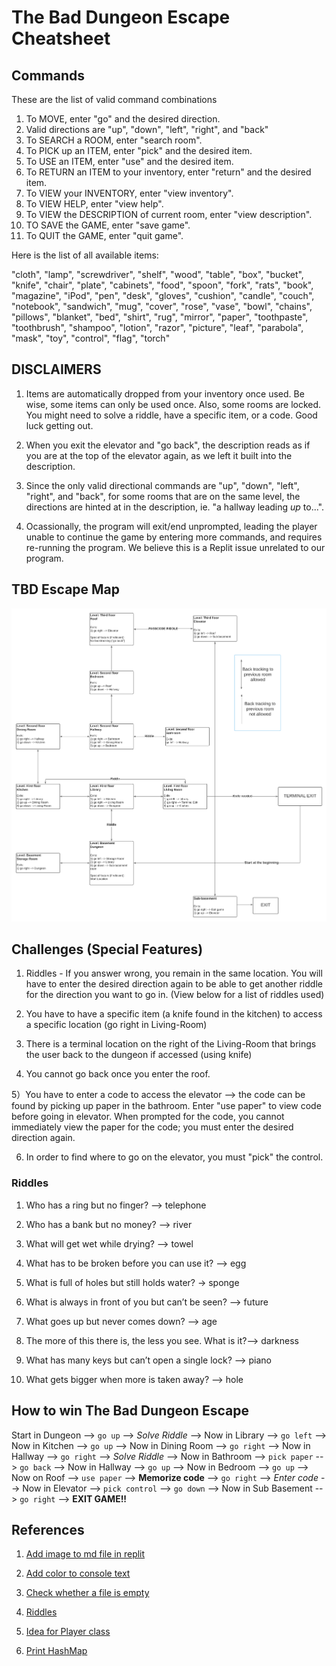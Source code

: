 # **The Bad Dungeon Escape Cheatsheet**

## **Commands**

These are the list of valid command combinations

1. To MOVE, enter "go" and the desired direction.
2. Valid directions are "up", "down", "left", "right", and "back"
3. To SEARCH a ROOM, enter "search room".
4. To PICK up an ITEM, enter "pick" and the desired item.
5. To USE an ITEM, enter "use" and the desired item.
6. To RETURN an ITEM to your inventory, enter "return" and the desired item.
7. To VIEW your INVENTORY, enter "view inventory".
8. To VIEW HELP, enter "view help".
9. To VIEW the DESCRIPTION of current room, enter "view description".
10. TO SAVE the GAME, enter "save game".
11. To QUIT the GAME, enter "quit game".

Here is the list of all available items:

"cloth", "lamp", "screwdriver", "shelf", "wood", "table", "box", "bucket", "knife", "chair", "plate", "cabinets", "food", "spoon", "fork", "rats", "book", "magazine", "iPod", "pen", "desk", "gloves", "cushion", "candle", "couch", "notebook", "sandwich", "mug", "cover", "rose", "vase", "bowl", "chains", "pillows", "blanket", "bed", "shirt", "rug", "mirror", "paper", "toothpaste", "toothbrush", "shampoo", "lotion", "razor", "picture", "leaf", "parabola", "mask", "toy", "control", "flag", "torch"

## **DISCLAIMERS**

1) Items are automatically dropped from your inventory once used. Be wise, some items can only be used once. Also, some rooms are locked. You might need to solve a riddle, have a specific item, or a code. Good luck getting out.

2) When you exit the elevator and "go back", the description reads as if you are at the top of the elevator again, as we left it built into the description.

3) Since the only valid directional commands are "up", "down", "left", "right", and "back", for some rooms that are on the same level, the directions are hinted at in the description, ie. "a hallway leading _up_ to...".

4) Ocassionally, the program will exit/end unprompted, leading the player unable to continue the game by entering more commands, and requires re-running the program. We believe this is a Replit issue unrelated to our program.

## **TBD Escape Map**

![TBD Escape Map](/TBD_Escape_Map.png)


## **Challenges (Special Features)**

1) Riddles - If you answer wrong, you remain in the same location. You will have to enter the desired direction again to be able to get another riddle for the direction you want to go in. (View below for a list of riddles used)

2) You have to have a specific item (a knife found in the kitchen) to access a specific location (go right in Living-Room)

3) There is a terminal location on the right of the Living-Room that brings the user back to the dungeon if accessed (using knife)

4) You cannot go back once you enter the roof.

5）You have to enter a code to access the elevator --> the code can be found by picking up paper in the bathroom. Enter "use paper" to view code before going in elevator. When prompted for the code, you cannot immediately view the paper for the code; you must enter the desired direction again.

6) In order to find where to go on the elevator, you must "pick" the control.

### **Riddles**

1) Who has a ring but no finger? --> telephone

2) Who has a bank but no money? --> river

3) What will get wet while drying? --> towel

4) What has to be broken before you can use it? --> egg

5) What is full of holes but still holds water? -> sponge

6) What is always in front of you but can’t be seen? --> future

7) What goes up but never comes down? --> age

8) The more of this there is, the less you see. What is it?--> darkness

9) What has many keys but can’t open a single lock? --> piano

10) What gets bigger when more is taken away? --> hole


## **How to win The Bad Dungeon Escape**

Start in Dungeon --> `go up` --> *Solve Riddle* --> Now in Library --> `go left` --> Now in Kitchen --> `go up` --> Now in Dining Room --> `go right` --> Now in Hallway --> `go right` --> *Solve Riddle* --> Now in Bathroom --> `pick paper` --> `go back` --> Now in Hallway --> `go up` --> Now in Bedroom --> `go up` --> Now on Roof --> `use paper` --> **Memorize code** --> `go right` --> *Enter code* --> Now in Elevator --> `pick control` --> `go down` --> Now in Sub Basement --> `go right` --> **EXIT GAME!!**

## References

1) [Add image to md file in replit](https://replit.com/talk/ask/Teams-For-Education-Images-in-Markdown/56837)

2) [Add color to console text](https://stackoverflow.com/questions/5762491/how-to-print-color-in-console-using-system-out-println)

3) [Check whether a file is empty](https://www.technicalkeeda.com/java-tutorials/how-to-check-if-a-file-is-empty-or-not-using-java)

4) [Riddles](https://parade.com/947956/parade/riddles/)

5) [Idea for Player class](https://www.youtube.com/watch?v=5yclc-pp2zE&t=124s)

6) [Print HashMap](https://www.delftstack.com/howto/java/how-to-print-hashmap-in-java/)
